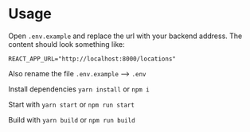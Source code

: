 # Usage

Open `.env.example` and replace the url with your backend address. The content should look something like:

```
REACT_APP_URL="http://localhost:8000/locations"
```

Also rename the file `.env.example` --> `.env`

Install dependencies `yarn install` or `npm i`

Start with `yarn start` or `npm run start`

Build with `yarn build` or `npm run build`
